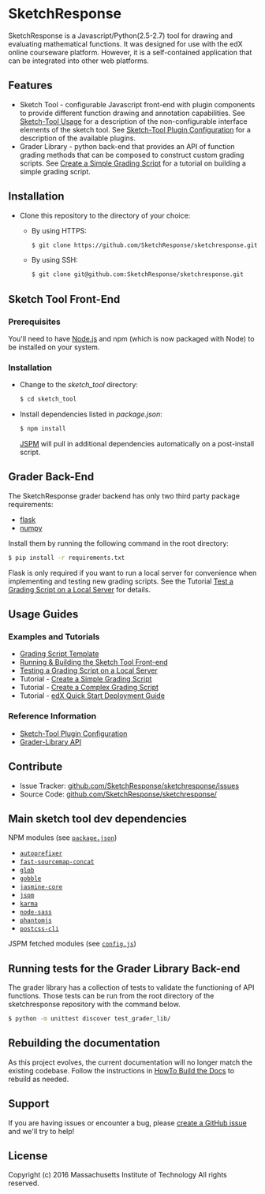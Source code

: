 SketchResponse
===========

SketchResponse is a Javascript/Python(2.5-2.7) tool for drawing and evaluating
mathematical functions. It was designed for use with the edX online
courseware platform. However, it is a self-contained application that can be
integrated into other web platforms.

Features
--------

- Sketch Tool - configurable Javascript front-end with plugin components to provide different
function drawing and annotation capabilities. See [Sketch-Tool Usage](docs/sketch_tool_usage.md) for a description of the non-configurable interface elements of the sketch tool. See
[Sketch-Tool Plugin Configuration](docs/probconfig_plugins.md) for a description of the available
plugins.
- Grader Library - python back-end that provides an API of function grading methods that
can be composed to construct custom grading scripts. See
[Create a Simple Grading Script](docs/simple_grader.md) for a tutorial on building
a simple grading script.

Installation
------------

* Clone this repository to the directory of your choice:
  * By using HTTPS:

    ```sh
    $ git clone https://github.com/SketchResponse/sketchresponse.git
    ```
  * By using SSH:

    ```sh
    $ git clone git@github.com:SketchResponse/sketchresponse.git
    ```

## Sketch Tool Front-End

### Prerequisites

You'll need to have [Node.js](http://nodejs.org) and npm (which is now packaged with Node) to be installed on your system.

### Installation

* Change to the *sketch_tool* directory:

  ```sh
  $ cd sketch_tool
  ```

* Install dependencies listed in *package.json*:

  ```sh
  $ npm install
  ```
  [JSPM](http://jspm.io) will pull in additional dependencies automatically on a post-install script.

## Grader Back-End

The SketchResponse grader backend has only two third party package requirements:

* [flask](http://flask.pocoo.org/)
* [numpy](http://www.numpy.org/)

Install them by running the following command in the root directory:

```sh
$ pip install -r requirements.txt
```

Flask is only required if you want to run a local server for convenience when implementing and testing new grading scripts. See the Tutorial [Test a Grading Script on a Local Server](docs/local_test.md) for details.

Usage Guides
-----------

### Examples and Tutorials
- [Grading Script Template](grader_scripts/grader_template.py)
- [Running & Building the Sketch Tool Front-end](docs/sketch_tool_dev_usage.md)
- [Testing a Grading Script on a Local Server](docs/local_test.md)
- Tutorial - [Create a Simple Grading Script](docs/simple_grader.md)
- Tutorial - [Create a Complex Grading Script](docs/complex_grader.md)
- Tutorial - [edX Quick Start Deployment Guide](docs/edx_quickstart.md)

### Reference Information
- [Sketch-Tool Plugin Configuration](docs/probconfig_plugins.md)
- [Grader-Library API](https://SketchResponse.github.io/sketchresponse)


Contribute
----------

- Issue Tracker: [github.com/SketchResponse/sketchresponse/issues](https://github.com/SketchResponse/sketchresponse/issues)
- Source Code: [github.com/SketchResponse/sketchresponse/](https://github.com/SketchResponse/sketchresponse/)

## Main sketch tool dev dependencies

NPM modules (see [`package.json`](https://github.com/SketchResponse/sketchresponse/blob/master/sketch_tool/package.json))
* [`autoprefixer`](https://www.npmjs.com/package/autoprefixer)
* [`fast-sourcemap-concat`](https://www.npmjs.com/package/fast-sourcemap-concat)
* [`glob`](https://www.npmjs.com/package/glob)
* [`gobble`](https://www.npmjs.com/package/gobble)
* [`jasmine-core`](https://www.npmjs.com/package/jasmine-core)
* [`jspm`](https://www.npmjs.com/package/jspm)
* [`karma`](https://www.npmjs.com/package/karma)
* [`node-sass`](https://www.npmjs.com/package/node-sass)
* [`phantomjs`](https://www.npmjs.com/package/phantomjs)
* [`postcss-cli`](https://www.npmjs.com/package/postcss-cli)

JSPM fetched modules (see [`config.js`](https://github.com/SketchResponse/sketchresponse/blob/master/sketch_tool/config.js))

## Running tests for the Grader Library Back-end

The grader library has a collection of tests to validate the functioning of API functions. Those tests can be run from the root directory of the sketchresponse repository with the command below.

```sh
$ python -m unittest discover test_grader_lib/
```

## Rebuilding the documentation

As this project evolves, the current documentation will no longer match the existing codebase. Follow the instructions in [HowTo Build the Docs](docs/howto_build_docs.md) to rebuild as needed.


Support
-------

If you are having issues or encounter a bug, please [create a GitHub issue](https://github.com/SketchResponse/sketchresponse/issues) and we'll try to help!

License
-------

Copyright (c) 2016 Massachusetts Institute of Technology
All rights reserved.
